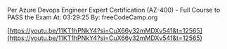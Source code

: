 Per Azure Devops Engineer Expert Certification (AZ-400) - Full Course to PASS the Exam
At: 03:29:25
By: freeCodeCamp.org 


[https://youtu.be/11KT1hPNkY4?si=CuX66y32mMDXv541&t=12565](https://youtu.be/11KT1hPNkY4?si=CuX66y32mMDXv541&t=12565)